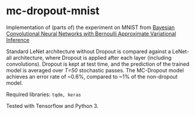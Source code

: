 # mc-dropout-mnist
Implementation of (parts of) the experiment on MNIST from [Bayesian Convolutional Neural Networks with
Bernoulli Approximate Variational Inference](http://mlg.eng.cam.ac.uk/yarin/PDFs/NIPS_2015_bayesian_convnets.pdf)

Standard LeNet architecture without Dropout is compared against a LeNet-all architecture, where Dropout is applied after each layer (including convolutions).
Dropout is kept at test time, and the prediction of the trained model is averaged over *T=50* stochastic passes. 
The MC-Dropout model achieves an error rate of ~0.6%, compared to ~1% of the non-dropout model.

Required libraries:
`tqdm, keras`

Tested with Tensorflow and Python 3.
